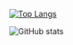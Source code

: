[![Top Langs](https://github-readme-stats.vercel.app/api/top-langs/?username=zaknicholsdev&hide=javascript,html,vue,css)](https://github.com/anuraghazra/github-readme-stats)

![GitHub stats](https://github-readme-stats.vercel.app/api/?username=zaknicholsdev&count_private=true)




